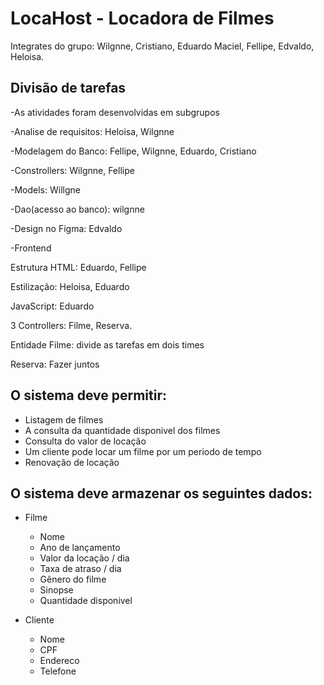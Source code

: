 # LocaHost - Locadora de Filmes
Integrates do grupo: Wilgnne, Cristiano, Eduardo Maciel, Fellipe, Edvaldo, Heloisa.

## Divisão de tarefas

-As atividades foram desenvolvidas em subgrupos

-Analise de requisitos: Heloisa, Wilgnne

-Modelagem do Banco: Fellipe, Wilgnne, Eduardo, Cristiano

-Constrollers: Wilgnne, Fellipe

-Models: Willgne

-Dao(acesso ao banco): wilgnne

-Design no Figma: Edvaldo

-Frontend

  Estrutura HTML: Eduardo, Fellipe
  
  Estilização: Heloisa, Eduardo
  
  JavaScript: Eduardo
  

3 Controllers: Filme, Reserva.

Entidade Filme: divide as tarefas em dois times

Reserva: Fazer juntos

## O sistema deve permitir:

- Listagem de filmes
- A consulta da quantidade disponivel dos filmes
- Consulta do valor de locação
- Um cliente pode locar um filme por um periodo de tempo
- Renovação de locação


## O sistema deve armazenar os seguintes dados:

- Filme
  - Nome
  - Ano de lançamento
  - Valor da locação / dia
  - Taxa de atraso / dia
  - Gênero do filme
  - Sinopse
  - Quantidade disponivel

- Cliente
  - Nome
  - CPF
  - Endereco
  - Telefone
